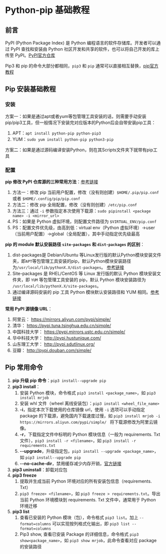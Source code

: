 # Python-pip 基础教程


## 前言

PyPI (Python Package Index) 是 Python 编程语言的软件存储库。开发者可以通过 PyPI 查找和安装由 Python 社区开发和共享的软件，也可以将自己开发的库上传至 PyPI。[PyPI官方仓库](https://pypi.org/)

Pip3 和 pip 的命令大部分都相同，`pip3` 和 `pip` 通常可以直接相互替换，[pip官方教程](https://pip.pypa.io/en/stable/user_guide/#user-guide)

## Pip 安装基础教程

### 安装

方案一：如果是通过apt或者yum等包管理工具安装的话，则需要手动安装pip/pip3工具，但一般情况下安装完对应版本的Python后会自带安装pip工具：
1. APT：`apt install python-pip python-pip3`
2. YUM：`sudo yum install python-pip python3-pip`

方案二：如果是通过源码编译安装Python，则在其Scripts文件夹下就带有pip工具

### 配置

**pip 修改 PyPI 仓库源的三种常用方法**：[参考链接](https://developer.aliyun.com/mirror/pypi?spm=a2c6h.13651102.0.0.3e221b110KOHKi)
1. 方法一：修改 pip 当前用户配置，修改（没有则创建）`$HOME/.pip/pip.conf` 或者 `$HOME/.config/pip/pip.conf`
2. 方法二：修改 pip 全局配置，修改（没有则创建）`/etc/pip.conf`
3. 方法三：通过 `-i` 参数指定本次使用下载源：`sudo pipinstall <package name> -i <mirror_url>`
4. PS：如果是 Python 虚拟环境，则配置文件路径为 `$VIRTUAL_ENV/pip.conf`
5. PS：配置文件优先级，由高到低：virtual env（Python 虚拟环境）->user（当前用户配置）->global（全局配置），其中手动指定优先级最高


**pip 的 module 默认安装路径 `site-packages` 和 `dist-packages` 的区别**：
1. dist-packages是 Debian/Ubuntu 等Linux发行版的默认Python模块安装文件夹，即`APT`等包管理工具安装的pip，默认Python模块安装路径为`/usr/local/lib/pythonX.X/dist-packages`。 [参考链接](https://blog.csdn.net/huiseguiji1/article/details/45111891)
2. Site-packages 是 RHEL/CentOS 等 Linux 发行版的默认 Python 模块安装文件夹，即 `YUM` 等包管理工具安装的 pip，默认 Python 模块安装路径为 `/usr/local/lib/pythonX.X/site-packages`。
3. 通过编译源码安装的 pip 工具 Python 模块默认安装路径和 YUM 相同。[参考链接](https://blog.csdn.net/huiseguiji1/article/details/45111891)


**常用 PyPI 源镜像 URL**：
1. 阿里云： https://mirrors.aliyun.com/pypi/simple/
2. 清华： https://pypi.tuna.tsinghua.edu.cn/simple/
3. 中国科技大学： https://pypi.mirrors.ustc.edu.cn/simple/
4. 华中科技大学： http://pypi.hustunique.com/
5. 山东理工大学： http://pypi.sdutlinux.org/
6. 豆瓣： http://pypi.douban.com/simple/

## Pip 常用命令

1. **pip 升级 pip 命令**：`pip3 install--upgrade pip`
2. **pip3 install**：
	1. 安装 Python 模块，命令格式 `pip3 install <package_name>`，如 `pip3 install mrjob`
	2. 安装 whl 文件（wheel 离线安装包）：`pip3 install <wheel_file_name>`
	3. **-i**，指定本次下载使用的仓库镜像 url，使用 `-i` 选项可以手动指定 package 的下载源，避免国内下载速度过慢，如 `pip3 install mrjob -i https://mirrors.aliyun.com/pypi/simple/ ` 将下载源修改为阿里云镜像。
	4. **-r**，下载指定文件中标明的 Python 模块信息（一般为 requirements. Txt 文件），`pip3 install -r <filename>`，如 `pip3 install -r requirements.txt`
	5. **--upgrade**，升级指定包，`pip3 install --upgrade <package_name>`，如 `pip3 install--upgrade pip`
	6. **--no-cache-dir**，禁用缓存减少内存开销，[官方链接](https://pip.pypa.io/en/stable/topics/caching/)
3. **pip3 uninstall**：卸载对应包
4. **pip3 freeze**
	1. 提取并生成当前 Python 环境对应的所有安装包信息（requirements. Txt）
	2. `pip3 freeze> <filename>`，如 `pip3 freeze > requirements.txt`。导出当前 Python 环境模块到 requirements. Txt 文件中，通常用于 Python 环境迁移
5. **pip3 list**
	1. 查看已安装的 Python 模块（包），命令格式 `pip3 list`。加上 `--format=columns` 可以实现按列格式化输出，即 `pip3 list --format=columns`
	2. Pip3 show, 查看已安装 Package 的详细信息，命令格式 `pip3 show<package_name>`，如 `pip3 show mrjob`，此命令查看对应 package 的安装路径

